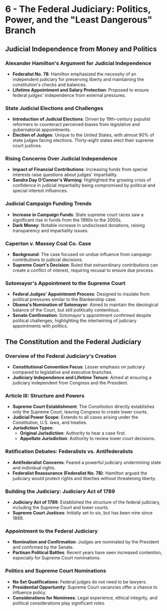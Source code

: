 # 6 - The Federal Judiciary: Politics, Power, and the "Least Dangerous" Branch

## Judicial Independence from Money and Politics

### Alexander Hamilton's Argument for Judicial Independence

- **Federalist No. 78**: Hamilton emphasized the necessity of an independent judiciary for preserving liberty and maintaining the constitution's checks and balances.
- **Lifetime Appointment and Salary Protection**: Proposed to ensure federal judges' independence from external pressures.

### State Judicial Elections and Challenges

- **Introduction of Judicial Elections**: Driven by 19th-century populist reformers to counteract perceived biases from legislative and gubernatorial appointments.
- **Election of Judges**: Unique to the United States, with almost 90% of state judges facing elections. Thirty-eight states elect their supreme court justices.

### Rising Concerns Over Judicial Independence

- **Impact of Financial Contributions**: Increasing funds from special interests raise questions about judges' impartiality.
- **Sandra Day O’Connor's Warning**: Highlighted the growing crisis of confidence in judicial impartiality being compromised by political and special interest influences.

### Judicial Campaign Funding Trends

- **Increase in Campaign Funds**: State supreme court races saw a significant rise in funds from the 1990s to the 2000s.
- **Dark Money**: Notable increase in undisclosed donations, raising transparency and impartiality issues.

### Caperton v. Massey Coal Co. Case

- **Background**: The case focused on undue influence from campaign contributions to judicial decisions.
- **Supreme Court's Decision**: Ruled that extraordinary contributions can create a conflict of interest, requiring recusal to ensure due process.

### Sotomayor's Appointment to the Supreme Court

- **Federal Judges' Appointment Process**: Designed to insulate from political pressures similar to the Blankenship case.
- **Obama's Nomination of Sotomayor**: Aimed to maintain the ideological balance of the Court, but still politically contentious.
- **Senate Confirmation**: Sotomayor's appointment confirmed despite political challenges, highlighting the intertwining of judiciary appointments with politics.

## The Constitution and the Federal Judiciary

### Overview of the Federal Judiciary's Creation

- **Constitutional Convention Focus**: Lesser emphasis on judiciary compared to legislative and executive branches.
- **Judiciary Independence and Lifetime Tenure**: Aimed at ensuring a judiciary independent from Congress and the President.

### Article III: Structure and Powers

- **Supreme Court Establishment**: The Constitution directly establishes only the Supreme Court, leaving Congress to create lower courts.
- **Judicial Power Scope**: Extends to all cases arising under the Constitution, U.S. laws, and treaties.
- **Jurisdiction Types**:
    - **Original Jurisdiction**: Authority to hear a case first.
    - **Appellate Jurisdiction**: Authority to review lower court decisions.

### Ratification Debates: Federalists vs. Antifederalists

- **Antifederalist Concerns**: Feared a powerful judiciary undermining state and individual rights.
- **Federalist Reassurance (Federalist No. 78)**: Hamilton argued the judiciary would protect rights and liberties without threatening liberty.

### Building the Judiciary: Judiciary Act of 1789

- **Judiciary Act of 1789**: Established the structure of the federal judiciary, including the Supreme Court and lower courts.
- **Supreme Court Justices**: Initially set to six, but has been nine since 1869.

### Appointment to the Federal Judiciary

- **Nomination and Confirmation**: Judges are nominated by the President and confirmed by the Senate.
- **Partisan Political Battles**: Recent years have seen increased contention, especially for Supreme Court nominations.

### Politics and Supreme Court Nominations

- **No Set Qualifications**: Federal judges do not need to be lawyers.
- **Presidential Opportunity**: Supreme Court vacancies offer a chance to influence policy.
- **Considerations for Nominees**: Legal experience, ethical integrity, and political considerations play significant roles.